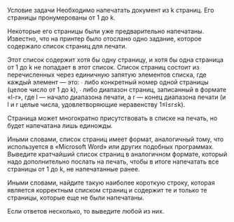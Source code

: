 Условие задачи
Необходимо напечатать документ из k страниц. Его страницы пронумерованы от 1 до k.

Некоторые его страницы были уже предварительно напечатаны. Известно, что на принтер было отослано одно задание, которое содержало список страниц для печати.

Этот список содержит хотя бы одну страницу, и хотя бы одна страница от 1 до k не попадает в этот список. Список страниц состоит из перечисленных через единичную запятую элементов списка, где каждый элемент — это:
∙ либо конкретный номер одной страницы (целое число от 1 до k),
∙ либо диапазон страниц, записанный в формате «l-r», где l — начало диапазона печати, а r — конец диапазона печати (и l и r целые числа, удовлетворяющие неравенству 1≤l≤r≤k).

Страница может многократно присутствовать в списке на печать, но будет напечатана лишь единожды.

Иными словами, список страниц имеет формат, аналогичный тому, что используется в «Microsoft Word» или других подобных программах.
Выведите кратчайший список страниц в аналогичном формате, который надо дополнительно послать на печать, чтобы в итоге напечатать все страницы от 1 до k, не напечатанные ранее.

Иными словами, найдите такую наиболее короткую строку, которая является корректным списком страниц и содержит те и только те страницы, которые еще не были напечатаны.

Если ответов несколько, то выведите любой из них.